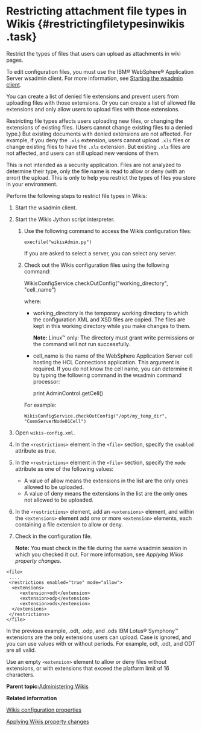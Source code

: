 # Restricting attachment file types in Wikis {#restrictingfiletypesinwikis .task}

Restrict the types of files that users can upload as attachments in wiki pages.

To edit configuration files, you must use the IBM® WebSphere® Application Server wsadmin client. For more information, see [Starting the wsadmin client](t_admin_wsadmin_starting.md).

You can create a list of denied file extensions and prevent users from uploading files with those extensions. Or you can create a list of allowed file extensions and only allow users to upload files with those extensions.

Restricting file types affects users uploading new files, or changing the extensions of existing files. \(Users cannot change existing files to a denied type.\) But existing documents with denied extensions are not affected. For example, if you deny the `.xls` extension, users cannot upload `.xls` files or change existing files to have the `.xls` extension. But existing `.xls` files are not affected, and users can still upload new versions of them.

This is not intended as a security application. Files are not analyzed to determine their type, only the file name is read to allow or deny \(with an error\) the upload. This is only to help you restrict the types of files you store in your environment.

Perform the following steps to restrict file types in Wikis:

1.  Start the wsadmin client.

2.  Start the Wikis Jython script interpreter.

    1.  Use the following command to access the Wikis configuration files:

        ```
        execfile("wikisAdmin.py")
        ```

        If you are asked to select a server, you can select any server.

    2.  Check out the Wikis configuration files using the following command:

        WikisConfigService.checkOutConfig\("working\_directory", "cell\_name"\)

        where:

        -   working\_directory is the temporary working directory to which the configuration XML and XSD files are copied. The files are kept in this working directory while you make changes to them.

            **Note:**  Linux™ only: The directory must grant write permissions or the command will not run successfully.

        -   cell\_name is the name of the WebSphere Application Server cell hosting the HCL Connections application. This argument is required. If you do not know the cell name, you can determine it by typing the following command in the wsadmin command processor:

            print AdminControl.getCell\(\)

        For example:

        ```
        WikisConfigService.checkOutConfig("/opt/my_temp_dir", "CommServerNode01Cell")
        ```

3.  Open `wikis-config.xml`.

4.  In the `<restrictions>` element in the `<file>` section, specify the `enabled` attribute as true.

5.  In the `<restrictions>` element in the `<file>` section, specify the `mode` attribute as one of the following values:

    -   A value of allow means the extensions in the list are the only ones allowed to be uploaded.
    -   A value of deny means the extensions in the list are the only ones not allowed to be uploaded.
6.  In the `<restrictions>` element, add an `<extensions>` element, and within the `<extensions>` element add one or more `<extension>` elements, each containing a file extension to allow or deny.

7.  Check in the configuration file.

    **Note:** You must check in the file during the same wsadmin session in which you checked it out. For more information, see *Applying Wikis property changes*.


```
<file>
 ....
 <restrictions enabled="true" mode="allow">
  <extensions>
	 <extension>odt</extension>
	 <extension>odp</extension>
	 <extension>ods</extension>
  </extensions>
 </restrictions>
</file>
```

In the previous example, .odt, .odp, and .ods IBM Lotus® Symphony™ extensions are the only extensions users can upload. Case is ignored, and you can use values with or without periods. For example, odt, .odt, and ODT are all valid.

Use an empty `<extension>` element to allow or deny files without extensions, or with extensions that exceed the platform limit of 16 characters.

**Parent topic:**[Administering Wikis](../admin/c_admin_wikis_overview.md)

**Related information**  


[Wikis configuration properties](../admin/r_admin_wikis_config_properties2.md)

[Applying Wikis property changes](../admin/t_admin_wikis_config_apply.md)

